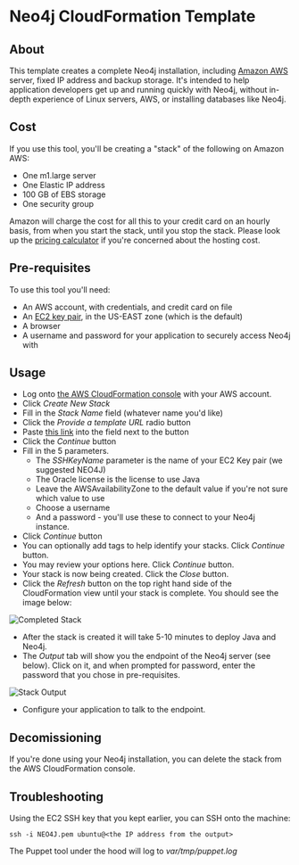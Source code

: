 Neo4j CloudFormation Template
=============================

About
-----

This template creates a complete Neo4j installation, including [Amazon AWS](http://aws.amazon.com/) server, fixed IP
address and backup storage.  It's intended to help application developers get up and running quickly with Neo4j,
without in-depth experience of Linux servers, AWS, or installing databases like Neo4j.

Cost
----

If you use this tool, you'll be creating a "stack" of the following on Amazon AWS:

* One m1.large server
* One Elastic IP address
* 100 GB of EBS storage
* One security group

Amazon will charge the cost for all this to your credit card on an hourly basis, from when you start the stack, until you stop the stack.
Please look up the [pricing calculator](http://calculator.s3.amazonaws.com/calc5.html) if you're concerned about
the hosting cost.

Pre-requisites
--------------

To use this tool you'll need:

* An AWS account, with credentials, and credit card on file
* An [EC2 key pair](https://github.com/neo4j-contrib/neo4j-puppet/blob/master/README.EC2_KEY.md), in the US-EAST zone (which is the default)
* A browser
* A username and password for your application to securely access Neo4j with

Usage
-----

* Log onto [the AWS CloudFormation console](https://console.aws.amazon.com/cloudformation/home?region=us-east-1) with your AWS account.
* Click _Create New Stack_
* Fill in the _Stack Name_ field (whatever name you'd like)
* Click the _Provide a template URL_ radio button
* Paste [this link](https://cloudformation.neo4j.org.s3.amazonaws.com/cf_template.json) into the field next to the button
* Click the _Continue_ button
* Fill in the 5 parameters.
    * The _SSHKeyName_ parameter is the name of your EC2 Key pair (we suggested NEO4J)
    * The Oracle license is the license to use Java
    * Leave the AWSAvailabilityZone to the default value if you're not sure which value to use
    * Choose a username
    * And a password - you'll use these to connect to your Neo4j instance.
* Click _Continue_ button
* You can optionally add tags to help identify your stacks.  Click _Continue_ button.
* You may review your options here.  Click _Continue_ button.
* Your stack is now being created.  Click the _Close_ button.
* Click the _Refresh_ button on the top right hand side of the CloudFormation view until your stack is complete.  You should see the image below:

![Completed Stack](https://raw.github.com/neo4j-contrib/neo4j-puppet/master/images/complete_stack.jpg)

* After the stack is created it will take 5-10 minutes to deploy Java and Neo4j.
* The _Output_ tab will show you the endpoint of the Neo4j server (see below).  Click on it, and when prompted for password, enter the password that you chose in pre-requisites.

![Stack Output](https://raw.github.com/neo4j-contrib/neo4j-puppet/master/images/output.jpg)

* Configure your application to talk to the endpoint.

Decomissioning
--------------

If you're done using your Neo4j installation, you can delete the stack from the AWS CloudFormation console.

Troubleshooting
---------------

Using the EC2 SSH key that you kept earlier, you can SSH onto the machine:

`ssh -i NEO4J.pem ubuntu@<the IP address from the output>`

The Puppet tool under the hood will log to *var/tmp/puppet.log*

